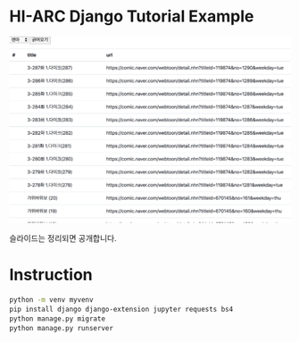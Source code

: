 # HI-ARC Django Tutorial Example

![Preview](./preview.png)

슬라이드는 정리되면 공개합니다.

# Instruction 

```bash
python -m venv myvenv
pip install django django-extension jupyter requests bs4
python manage.py migrate
python manage.py runserver
```